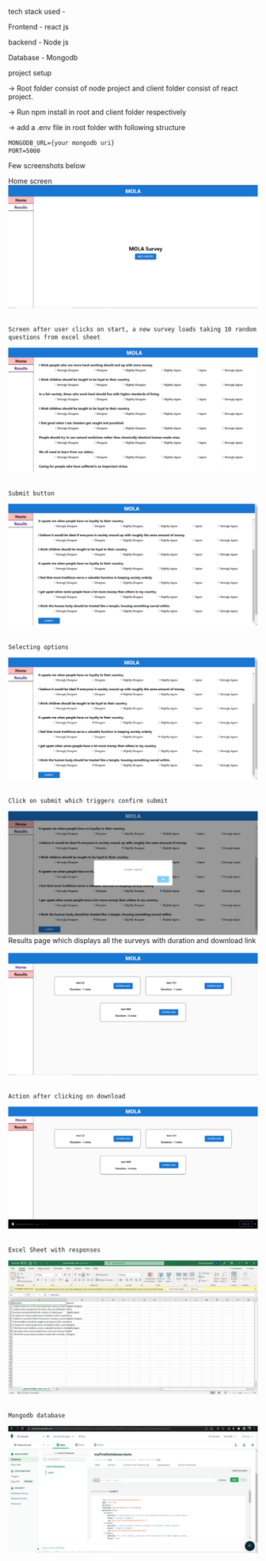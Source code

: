 tech stack used -

Frontend - react js

backend - Node js

Database - Mongodb


project setup

-> Root folder consist of node project and client folder consist of react project.

-> Run npm install in root and client folder respectively

-> add a .env file in root folder with following structure
```
MONGODB_URL={your mongodb uri}
PORT=5000
```
Few screenshots below

<p>
    Home screen
  <img src="./screenshots/Capture.PNG">
  <br>
  <br>

    Screen after user clicks on start, a new survey loads taking 10 random questions from excel sheet
  <img src="./screenshots/Capture1.PNG" >
    <br>
      <br>

    Submit button
  <img src="./screenshots/Capture3.PNG">
    <br>
      <br>

    Selecting options
  <img src="./screenshots/Capture4.PNG">
    <br>
      <br>

    Click on submit which triggers confirm submit
  <img src="./screenshots/Capture5.PNG">
 Results page which displays all the surveys with duration and download link
  <br>
    <br>

  <img src="./screenshots/Capture6.PNG" >
    <br>
      <br>

    Action after clicking on download
  <img src="./screenshots/Capture7.PNG">
    <br>
      <br>

    Excel Sheet with responses
  <img src="./screenshots/Capture8.PNG">
    <br>
      <br>

    Mongodb database
  <img src="./screenshots/Capture9.PNG">

</p>